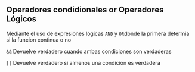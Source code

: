 ## Operadores condidionales or Operadores Lógicos 
Mediante el uso de expresiones lógicas `AND` y `OR`donde la primera determia si la funcion continua o no 

`&&` Devuelve verdadero cuando ambas condiciones son verdaderas 

`||` Devuelve verdadero si almenos una condición es verdadera 

<!-- 
 -->




